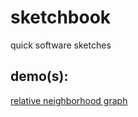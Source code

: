 # sketchbook
quick software sketches
## demo(s):
[relative neighborhood graph](http://spasmsaps.github.io/sketchbook/p5js/relativeNeighborhoodGraph/)
